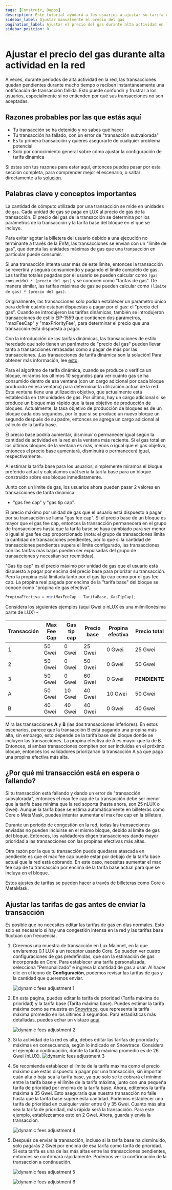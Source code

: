 ```yaml
---
tags: [Construir, Dapps]
description: Este tutorial ayudará a los usuarios a ajustar su tarifa de prioridad y límite máximo de tarifa durante períodos de alta actividad en la red y aprovechar los beneficios de las transacciones de tarifa dinámica.
sidebar_label: Ajustar manualmente el precio del gas
pagination_label: Ajustar el precio del gas durante alta actividad en la red
sidebar_position: 0
---
```


# Ajustar el precio del gas durante alta actividad en la red

A veces, durante períodos de alta actividad en la red, las transacciones quedan pendientes durante mucho tiempo o reciben instantáneamente una notificación de transacción fallida. Esto puede confundir y frustrar a los usuarios, especialmente si no entienden por qué sus transacciones no son aceptadas.

## Razones probables por las que estás aquí

- Tu transacción se ha detenido y no sabes qué hacer
- Tu transacción ha fallado, con un error de "transacción subvalorada"
- Es tu primera transacción y quieres asegurarte de cualquier problema potencial
- Solo por conocimiento general sobre cómo ajustar la configuración de tarifa dinámica

Si estas son tus razones para estar aquí, entonces puedes pasar por esta sección completa, para comprender mejor el escenario, o saltar directamente a la [solución](#ajustar-las-tarifas-de-gas-antes-de-enviar-la-transacción).

## Palabras clave y conceptos importantes

La cantidad de cómputo utilizada por una transacción se mide en unidades de `gas`. Cada unidad de gas se paga en LUX al precio de gas de la transacción. El precio del gas de la transacción se determina por los parámetros de la transacción y la tarifa base del bloque en el que se incluye.

Para evitar agotar la billetera del usuario debido a una ejecución no terminante a través de la EVM, las transacciones se envían con un "límite de gas", que denota las unidades máximas de gas que una transacción en particular puede consumir.

Si una transacción intenta usar más de este límite, entonces la transacción se revertirá y seguirá consumiendo y pagando el límite completo de gas. Las tarifas totales pagadas por el usuario se pueden calcular como `(gas consumido) * (precio del gas)` y se conocen como "tarifas de gas". De manera similar, las tarifas máximas de gas se pueden calcular como `(límite de gas) * (precio del gas)`.

Originalmente, las transacciones solo podían establecer un parámetro único para definir cuánto estaban dispuestas a pagar por el gas: el "precio del gas". Cuando se introdujeron las tarifas dinámicas, también se introdujeron transacciones de estilo EIP-1559 que contienen dos parámetros, "maxFeeCap" y "maxPriorityFee", para determinar el precio que una transacción está dispuesta a pagar.

Con la introducción de las tarifas dinámicas, las transacciones de estilo heredado que solo tienen un parámetro de "precio del gas" pueden llevar tanto a transacciones retrasadas como a pagar de más por las transacciones. ¡Las transacciones de tarifa dinámica son la solución! Para obtener más información, lee [esto](/reference/standards/guides/txn-fees#dynamic-fee-transactions).

Para el algoritmo de tarifa dinámica, cuando se produce o verifica un bloque, miramos los últimos 10 segundos para ver cuánto gas se ha consumido dentro de esa ventana (con un cargo adicional por cada bloque producido en esa ventana) para determinar la utilización actual de la red. Esta ventana tiene una utilización objetivo, que actualmente está establecida en `15M` unidades de gas. Por último, hay un cargo adicional si se produce un bloque más rápido que la tasa objetivo de producción de bloques. Actualmente, la tasa objetivo de producción de bloques es de un bloque cada dos segundos, por lo que si se produce un nuevo bloque un segundo después de su padre, entonces se agrega un cargo adicional al cálculo de la tarifa base.

El precio base podría aumentar, disminuir o permanecer igual según la cantidad de actividad en la red en la ventana más reciente. Si el gas total en los últimos bloques de la ventana es más, menos o igual que el gas objetivo, entonces el precio base aumentará, disminuirá o permanecerá igual, respectivamente.

Al estimar la tarifa base para los usuarios, simplemente miramos el bloque preferido actual y calculamos cuál sería la tarifa base para un bloque construido sobre ese bloque inmediatamente.

Junto con un límite de gas, los usuarios ahora pueden pasar 2 valores en transacciones de tarifa dinámica:

- "gas fee cap" y "gas tip cap".

El precio máximo por unidad de gas que el usuario está dispuesto a pagar por su transacción se llama "gas fee cap". Si el precio base de un bloque es mayor que el gas fee cap, entonces la transacción permanecerá en el grupo de transacciones hasta que la tarifa base se haya cambiado para ser menor o igual al gas fee cap proporcionado (nota: el grupo de transacciones limita la cantidad de transacciones pendientes, por lo que si la cantidad de transacciones pendientes supera el límite configurado, las transacciones con las tarifas más bajas pueden ser expulsadas del grupo de transacciones y necesitan ser reemitidas).

"Gas tip cap" es el precio máximo por unidad de gas que el usuario está dispuesto a pagar por encima del precio base para priorizar su transacción. Pero la propina está limitada tanto por el gas tip cap como por el gas fee cap. La propina real pagada por encima de la "tarifa base" del bloque se conoce como "propina de gas efectiva".

```javascript
PropinaEfectiva = min(MaxFeeCap - TarifaBase, GasTipCap);
```

Considera los siguientes ejemplos (aquí Gwei o nLUX es una milmillonésima parte de LUX) -

| Transacción | Max Fee Cap | Gas tip cap | Precio base | Propina efectiva | Precio total  |
| ----------- | ----------- | ----------- | ----------- | ---------------- | ------------- |
| 1           | 50 Gwei     | 0 Gwei      | 25 Gwei     | 0 Gwei           | 25 Gwei       |
| 2           | 50 Gwei     | 0 Gwei      | 50 Gwei     | 0 Gwei           | 50 Gwei       |
| 3           | 50 Gwei     | 0 Gwei      | 60 Gwei     | 0 Gwei           | **PENDIENTE** |
| A           | 50 Gwei     | 10 Gwei     | 40 Gwei     | 10 Gwei          | 50 Gwei       |
| B           | 40 Gwei     | 40 Gwei     | 40 Gwei     | 0 Gwei           | 40 Gwei       |

Mira las transacciones **A** y **B** (las dos transacciones inferiores). En estos escenarios, parece que la transacción B está pagando una propina más alta, sin embargo, esto depende de la tarifa base del bloque donde se incluyen las transacciones. La propina efectiva de A es mayor que la de B. Entonces, si ambas transacciones compiten por ser incluidas en el próximo bloque, entonces los validadores priorizarían la transacción A ya que paga una propina efectiva más alta.

## ¿Por qué mi transacción está en espera o fallando?

Si tu transacción está fallando y dando un error de "transacción subvalorada", entonces el max fee cap de tu transacción debe ser menor que la tarifa base mínima que la red soporta (hasta ahora, son 25 nLUX o Gwei). Aunque la tarifa base se estima automáticamente en billeteras como Core o MetaMask, puedes intentar aumentar el max fee cap en la billetera.

Durante un período de congestión en la red, todas las transacciones enviadas no pueden incluirse en el mismo bloque, debido al límite de gas del bloque. Entonces, los validadores eligen transacciones dando mayor prioridad a las transacciones con las propinas efectivas más altas.

Otra razón por la que tu transacción puede quedarse atascada en pendiente es que el max fee cap puede estar por debajo de la tarifa base actual que la red está cobrando. En este caso, necesitas aumentar el max fee cap de tu transacción por encima de la tarifa base actual para que se incluya en el bloque.

Estos ajustes de tarifas se pueden hacer a través de billeteras como Core o MetaMask.

## Ajustar las tarifas de gas antes de enviar la transacción

Es posible que no necesites editar las tarifas de gas en días normales. Esto solo es necesario si hay una congestión intensa en la red y las tarifas base fluctúan con frecuencia.

1. Creemos una muestra de transacción en Lux Mainnet, en la que enviaremos 0.1 LUX a un receptor usando Core. Se pueden ver cuatro configuraciones de gas predefinidas, que son la estimación de gas incorporada en Core. Para establecer una tarifa personalizada, selecciona "Personalizado" e ingresa la cantidad de gas a usar. Al hacer clic en el ícono de **Configuración**, podemos revisar las tarifas de gas y la cantidad que queremos enviar.

   <div style={{textAlign: 'center'}}>

   ![dynamic fees adjustment 1](/img/adjust-gas-fees/adjust-gas1.png)

    </div>

2. En esta página, puedes editar la tarifa de prioridad (Tarifa máxima de prioridad) y la tarifa base (Tarifa máxima base). Puedes estimar la tarifa máxima como se muestra en [Snowtrace](https://snowtrace.io/gastracker), que representa la tarifa máxima promedio en los últimos 3 segundos. Para estadísticas más detalladas, puedes echar un vistazo [aquí](https://stats.lux.network/dashboard/c-chain-activity/).

   <div style={{textAlign: 'center'}}>

   ![dynamic fees adjustment 2](/img/adjust-gas-fees/adjust-gas2.png)

   </div>

3. Si la actividad de la red es alta, debes editar las tarifas de prioridad y máximas en consecuencia, según lo indicado en Snowtrace. Considera el ejemplo a continuación, donde la tarifa máxima promedio es de 26 Gwei (nLUX).
   ![dynamic fees adjustment 3](/img/adjust-gas-fees/adjust-gas3.png)

4. Se recomienda establecer el límite de la tarifa máxima como el precio máximo que estás dispuesto a pagar por una transacción, sin importar cuán alta o baja sea la tarifa base, ya que solo se te cobrará el mínimo entre la tarifa base y el límite de la tarifa máxima, junto con una pequeña tarifa de prioridad por encima de la tarifa base. Ahora, editemos la tarifa máxima a 35 Gwei. Esto aseguraría que nuestra transacción no falle hasta que la tarifa base supere esta cantidad. Podemos establecer una tarifa de prioridad en cualquier valor entre 0 y 35 Gwei. Cuanto más alta sea la tarifa de prioridad, más rápida será la transacción. Para este ejemplo, establezcamos esto en 2 Gwei. Ahora, guarda y envía la transacción.

   <div style={{textAlign: 'center'}}>

   ![dynamic fees adjustment 4](/img/adjust-gas-fees/adjust-gas4.png)

   </div>

5. Después de enviar la transacción, incluso si la tarifa base ha disminuido, solo pagarás 2 Gwei por encima de esa tarifa como tarifa de prioridad. Si esta tarifa es una de las más altas entre las transacciones pendientes, entonces se confirmará rápidamente. Podemos ver la confirmación de la transacción a continuación.

   <div style={{textAlign: 'center'}}>

   ![dynamic fees adjustment 5](/img/adjust-gas-fees/adjust-gas5.png)

   </div>

   ![dynamic fees adjustment 6](/img/adjust-gas-fees/adjust-gas6.png)
